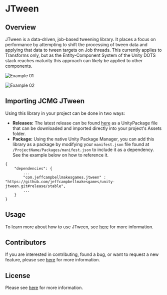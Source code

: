 # JTween

## Overview
JTween is a data-driven, job-based tweening library. It places a focus on performance by attempting to shift the processing of tween data and applying that data to tween targets on Job threads. This currently applies to Transforms only, but as the Entity-Component System of the Unity DOTS stack reaches maturity this approach can likely be applied to other components.

![Example 01](./images/fun_example_02.gif)

![Example 02](./images/fun_example_04.gif)

## Importing JCMG JTween
Using this library in your project can be done in two ways:
* **Releases:** The latest release can be found [here](https://github.com/jeffcampbellmakesgames/unity-jtween/releases) as a UnityPackage file that can be downloaded and imported directly into your project's Assets folder.
* **Package:** Using the native Unity Package Manager, you can add this library as a package by modifying your `manifest.json` file found at `/ProjectName/Packages/manifest.json` to include it as a dependency. See the example below on how to reference it.

```
{
	"dependencies": {
		...
		"com.jeffcampbellmakesgames.jtween" : "https://github.com/jeffcampbellmakesgames/unity-jtween.git#release/stable",
		...
	}
}
```

## Usage
To learn more about how to use JTween, see [here](./usage.md) for more information.

## Contributors
If you are interested in contributing, found a bug, or want to request a new feature, please see [here](./contributing.md) for more information.

## License

Please see [here](./license.md) for more information.